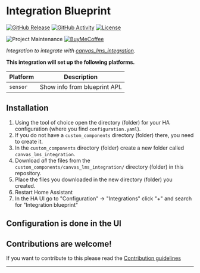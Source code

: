 # Integration Blueprint

[![GitHub Release][releases-shield]][releases]
[![GitHub Activity][commits-shield]][commits]
[![License][license-shield]](LICENSE)

![Project Maintenance][maintenance-shield]
[![BuyMeCoffee][buymecoffeebadge]][buymecoffee]

_Integration to integrate with [canvas_lms_integration][canvas_lms_integration]._

**This integration will set up the following platforms.**

Platform | Description
-- | --
`sensor` | Show info from blueprint API.

## Installation

1. Using the tool of choice open the directory (folder) for your HA configuration (where you find `configuration.yaml`).
1. If you do not have a `custom_components` directory (folder) there, you need to create it.
1. In the `custom_components` directory (folder) create a new folder called `canvas_lms_integration`.
1. Download _all_ the files from the `custom_components/canvas_lms_integration/` directory (folder) in this repository.
1. Place the files you downloaded in the new directory (folder) you created.
1. Restart Home Assistant
1. In the HA UI go to "Configuration" -> "Integrations" click "+" and search for "Integration blueprint"

## Configuration is done in the UI

<!---->

## Contributions are welcome!

If you want to contribute to this please read the [Contribution guidelines](CONTRIBUTING.md)

***

[canvas_lms_integration]: https://github.com/tmonck/canvas_lms_integration
[buymecoffee]: https://www.buymeacoffee.com/tmonck
[buymecoffeebadge]: https://img.shields.io/badge/buy%20me%20a%20coffee-donate-yellow.svg?style=for-the-badge
[commits-shield]: https://img.shields.io/github/commit-activity/y/tmonck/canvas_lms_integration.svg?style=for-the-badge
[commits]: https://github.com/tmonck/canvas_lms_integration/commits/main
[license-shield]: https://img.shields.io/github/license/tmonck/canvas_lms_integration.svg?style=for-the-badge
[maintenance-shield]: https://img.shields.io/badge/maintainer-Tom%20Monck%20%40tmonck-blue.svg?style=for-the-badge
[releases-shield]: https://img.shields.io/github/release/tmonck/canvas_lms_integration.svg?style=for-the-badge
[releases]: https://github.com/tmonck/canvas_lms_integration/releases
